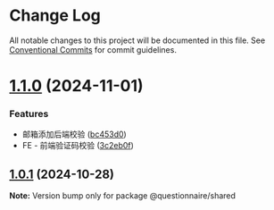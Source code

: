 # Change Log

All notable changes to this project will be documented in this file.
See [Conventional Commits](https://conventionalcommits.org) for commit guidelines.

# [1.1.0](https://gitee.com/IndulgeBack/react-questionnaire/compare/v1.0.1...v1.1.0) (2024-11-01)


### Features

* 邮箱添加后端校验 ([bc453d0](https://gitee.com/IndulgeBack/react-questionnaire/commits/bc453d034824e3954105003a42f66cdd7f6324b9))
* FE - 前端验证码校验 ([3c2eb0f](https://gitee.com/IndulgeBack/react-questionnaire/commits/3c2eb0fe1e7e4c9ba542a34cf02969d1ea1a15bf))





## [1.0.1](https://gitee.com/IndulgeBack/react-questionnaire/compare/v0.2.1...v1.0.1) (2024-10-28)

**Note:** Version bump only for package @questionnaire/shared
